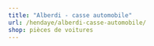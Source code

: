```yaml
---
title: "Alberdi - casse automobile"
url: /hendaye/alberdi-casse-automobile/
shop: pièces de voitures
---
```

